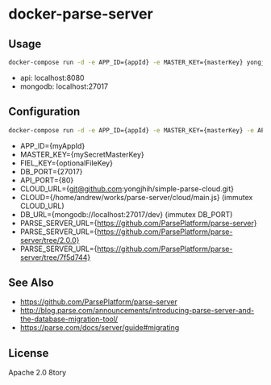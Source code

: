 # docker-parse-server

## Usage

```sh
docker-compose run -d -e APP_ID={appId} -e MASTER_KEY={masterKey} yongjhih/parse-server
```

* api: localhost:8080
* mongodb: localhost:27017

## Configuration

```sh
docker-compose run -d -e APP_ID={appId} -e MASTER_KEY={masterKey} -e API_PORT=80 -e DB_PORT=27017 yongjhih/parse-server
```

* APP_ID={myAppId}
* MASTER_KEY={mySecretMasterKey}
* FIEL_KEY={optionalFileKey}
* DB_PORT={27017}
* API_PORT={80}
* CLOUD_URL={git@github.com:yongjhih/simple-parse-cloud.git}
* CLOUD={/home/andrew/works/parse-server/cloud/main.js} (immutex CLOUD_URL)
* DB_URL={mongodb://localhost:27017/dev} (immutex DB_PORT)
* PARSE_SERVER_URL={https://github.com/ParsePlatform/parse-server}
* PARSE_SERVER_URL={https://github.com/ParsePlatform/parse-server/tree/2.0.0}
* PARSE_SERVER_URL={https://github.com/ParsePlatform/parse-server/tree/7f5d744}

## See Also

* https://github.com/ParsePlatform/parse-server
* http://blog.parse.com/announcements/introducing-parse-server-and-the-database-migration-tool/
* https://parse.com/docs/server/guide#migrating

## License

Apache 2.0 8tory
